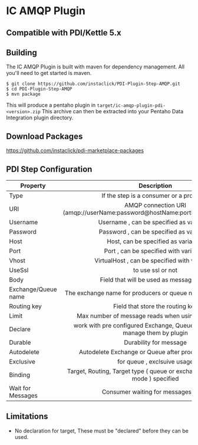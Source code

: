 IC AMQP Plugin
==============

## Compatible with PDI/Kettle 5.x 

Building
--------
The IC AMQP Plugin is built with maven for dependency management.
All you'll need to get started is maven.

    $ git clone https://github.com/instaclick/PDI-Plugin-Step-AMQP.git
    $ cd PDI-Plugin-Step-AMQP
    $ mvn package


This will produce a pentaho plugin in ``target/ic-amqp-plugin-pdi-<version>.zip``
This archive can then be extracted into your Pentaho Data Integration plugin directory.


Download Packages
-----------------
https://github.com/instaclick/pdi-marketplace-packages


PDI Step Configuration
-----------------------

| Property              | Description                                                                   |
| ----------------------|:-----------------------------------------------------------------------------:|
| Type                  | If the step is a consumer or a producer                                       |
| URI                   | AMQP connection URI (amqp://userName:password@hostName:portNumber/virtualHost)|
| Username              | Username , can be specified as variables                                      |
| Password              | Password , can be specified as variables                                      |
| Host                  | Host, can be specified as variables                                           |
| Port                  | Port , can be specified with variables                                        |
| Vhost                 | VirtualHost , can be specified with variables                                 |
| UseSsl                | to use ssl or not                                                             |
| Body                  | Field that will be used as message body                                       |
| Exchange/Queue name   | The exchange name for producers or queue name for consumers                   |
| Routing key           | Field that store the routing key                                              |
| Limit                 | Max number of message reads when using as consumer                            |
| Declare               | work with pre configured Exchange, Queue and Binding ,or manage them by plugin|
| Durable               | Durability for message                                                        |
| Autodelete            | Autodelete Exchange or Queue after produce,consume                            |
| Exclusive             | for queue , exclsuive usage                                                   |
| Binding               | Target, Routing, Target type ( queue or exchange in PRODUCER mode ) specified |
| Wait for Messages     | Consumer waiting for messages mode                                            |


Limitations
-----------
* No declaration for target, These must be "declared" before they can be used.
